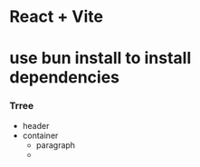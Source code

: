 # React + Vite

# use bun install to install dependencies

###  Trree 
- header
- container 
    - paragraph
    - 


